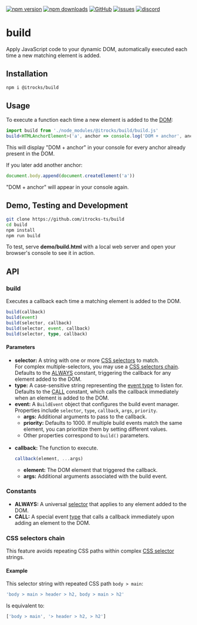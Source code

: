 [![npm version](https://img.shields.io/npm/v/@itrocks/build?logo=npm)](https://www.npmjs.org/package/@itrocks/build)
[![npm downloads](https://img.shields.io/npm/dm/@itrocks/build)](https://www.npmjs.org/package/@itrocks/build)
[![GitHub](https://img.shields.io/github/last-commit/itrocks-ts/build?color=2dba4e&label=commit&logo=github)](https://github.com/itrocks-ts/build)
[![issues](https://img.shields.io/github/issues/itrocks-ts/build)](https://github.com/itrocks-ts/build/issues)
[![discord](https://img.shields.io/discord/1314141024020467782?color=7289da&label=discord&logo=discord&logoColor=white)](https://discord.gg/RZYhmhgrCk)

# build

Apply JavaScript code to your dynamic DOM,
automatically executed each time a new matching element is added.

## Installation

```bash
npm i @itrocks/build
```

## Usage

To execute a function each time a new element is added
to the [DOM](https://developer.mozilla.org/docs/Glossary/DOM):
```ts
import build from './node_modules/@itrocks/build/build.js'
build<HTMLAnchorElement>('a', anchor => console.log('DOM + anchor', anchor))
```
This will display "DOM + anchor" in your console for every anchor already present in the DOM.

If you later add another anchor:
```ts
document.body.append(document.createElement('a'))
```
"DOM + anchor" will appear in your console again.

## Demo, Testing and Development

```bash
git clone https://github.com/itrocks-ts/build
cd build
npm install
npm run build
```

To test, serve **demo/build.html** with a local web server and open your browser's console to see it in action.

## API

### build

Executes a callback each time a matching element is added to the DOM.

```ts
build(callback)
build(event)
build(selector, callback)
build(selector, event, callback)
build(selector, type, callback)
```

#### Parameters

- **selector:**
  A string with one or more [CSS selectors](https://developer.mozilla.org/docs/Web/CSS/CSS_selectors) to match.\
  For complex multiple-selectors, you may use a [CSS selectors chain](#css-selectors-chain).\
  Defaults to the [ALWAYS](#constants) constant, triggering the callback for any element added to the DOM.
- **type:**
  A case-sensitive string representing the [event type](https://developer.mozilla.org/docs/Web/Events) to listen for.\
  Defaults to the [CALL](#constants) constant, which calls the callback immediately when an element is added to the DOM.
- **event:**
  A `BuildEvent` object that configures the build event manager.
  Properties include `selector`, `type`, `callback`, `args`, `priority`.
  - **args:**
    Additional arguments to pass to the callback.
  - **priority:**
    Defaults to 1000.
    If multiple build events match the same element,
    you can prioritize them by setting different values.
  - Other properties correspond to `build()` parameters.
    <br/><br/>
- **callback:**
  The function to execute.
  ```ts
  callback(element, ...args)
  ```
  - **element:**
    The DOM element that triggered the callback.
  - **args:**
    Additional arguments associated with the build event.

### Constants

- **ALWAYS:**
  A universal [selector](#parameters) that applies to any element added to the DOM.
- **CALL:**
  A special event [type](#parameters) that calls a callback immediately upon adding an element to the DOM.

### CSS selectors chain

This feature avoids repeating CSS paths within complex
[CSS selector](https://developer.mozilla.org/docs/Web/CSS/CSS_selectors) strings.

#### Example

This selector string with repeated CSS path `body > main`:
```ts
'body > main > header > h2, body > main > h2'
```

Is equivalent to:
```ts
['body > main', '> header > h2, > h2']
```
